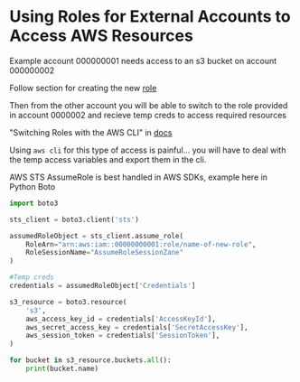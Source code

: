 # Using Roles for External Accounts to Access AWS Resources

Example account 000000001 needs access to an s3 bucket on account 000000002

Follow section for creating the new [role](http://docs.aws.amazon.com/IAM/latest/UserGuide/walkthru_cross-account-with-roles.html)

Then from the other account you will be able to switch to the role provided in account 0000002 and recieve temp creds to access 
required resources

"Switching Roles with the AWS CLI" in [docs](http://docs.aws.amazon.com/IAM/latest/UserGuide/walkthru_cross-account-with-roles.html)

Using `aws cli` for this type of access is painful... you will have to deal with the temp access variables and export them in the cli.

AWS STS AssumeRole is best handled in AWS SDKs, example here in Python Boto

```python
import boto3

sts_client = boto3.client('sts')

assumedRoleObject = sts_client.assume_role(
    RoleArn="arn:aws:iam::00000000001:role/name-of-new-role",
    RoleSessionName="AssumeRoleSessionZane"
)

#Temp creds
credentials = assumedRoleObject['Credentials']

s3_resource = boto3.resource(
    's3',
    aws_access_key_id = credentials['AccessKeyId'],
    aws_secret_access_key = credentials['SecretAccessKey'],
    aws_session_token = credentials['SessionToken'],
)

for bucket in s3_resource.buckets.all():
    print(bucket.name)
```
